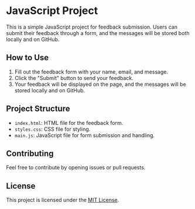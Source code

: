 # JavaScript Project

This is a simple JavaScript project for feedback submission. Users can submit their feedback through a form, and the messages will be stored both locally and on GitHub.

## How to Use

1. Fill out the feedback form with your name, email, and message.
2. Click the "Submit" button to send your feedback.
3. Your feedback will be displayed on the page, and the messages will be stored locally and on GitHub.

## Project Structure

- `index.html`: HTML file for the feedback form.
- `styles.css`: CSS file for styling.
- `main.js`: JavaScript file for form submission and handling.

## Contributing

Feel free to contribute by opening issues or pull requests.

## License

This project is licensed under the [MIT License](LICENSE).
